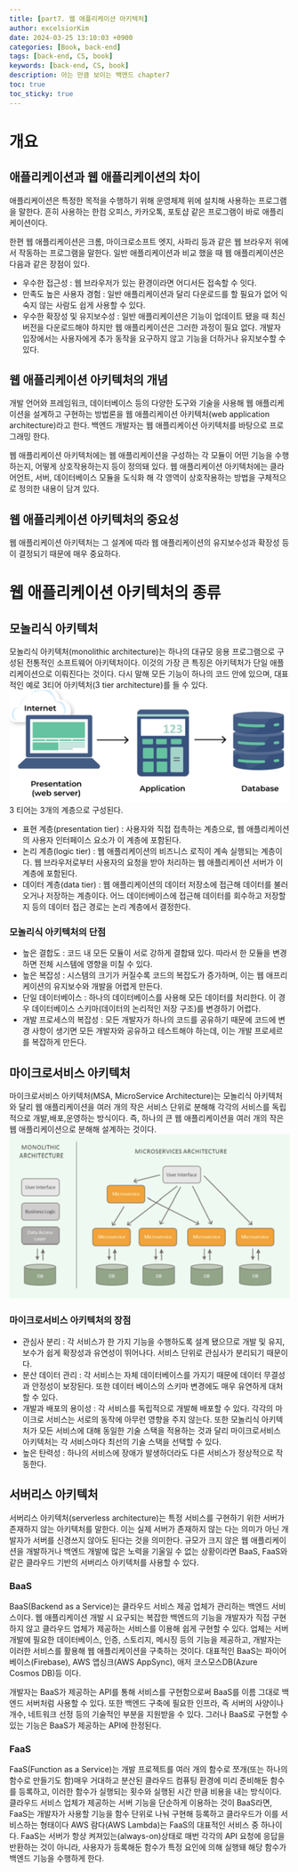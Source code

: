 ```yaml
---
title: [part7. 웹 애플리케이션 아키텍처]
author: excelsiorKim
date: 2024-03-25 13:10:03 +0900
categories: [Book, back-end]
tags: [back-end, CS, book]
keywords: [back-end, CS, book]
description: 아는 만큼 보이는 백엔드 chapter7
toc: true
toc_sticky: true
---
```


# 개요

## 애플리케이션과 웹 애플리케이션의 차이

애플리케이션은 특정한 목적을 수행하기 위해 운영체제 위에 설치해 사용하는 프로그램을 말한다. 흔히 사용하는 한컴 오피스, 카카오톡, 포토샵 같은 프로그램이 바로 애플리케이션이다.

한편 웹 애플리케이션은 크롬, 마이크로소프트 엣지, 사파리 등과 같은 웹 브라우저 위에서 작동하는 프로그램을 말한다. 일반 애플리케이션과 비교 했을 때 웹 애플리케이션은 다음과 같은 장점이 있다.

- 우수한 접근성 : 웹 브라우저가 있는 환경이라면 어디서든 접속할 수 잇다.
- 만족도 높은 사용자 경험 : 일반 애플리케이션과 달리 다운로드를 할 필요가 없어 익숙지 않는 사람도 쉽게 사용할 수 있다.
- 우수한 확장성 및 유지보수성 : 일반 애플리케이션은 기능이 업데이트 됐을 때 최신 버전을 다운로드해야 하지만 웹 애플리케이션은 그러한 과정이 필요 없다. 개발자 입장에서는 사용자에게 추가 동작을 요구하지 않고 기능을 더하거나 유지보수할 수 있다.

## 웹 애플리케이션 아키텍처의 개념

개발 언어와 프레임워크, 데이터베이스 등의 다양한 도구와 기술을 사용해 웹 애플리케이션을 설계하고 구현하는 방법론을 웹 애플리케이션 아키텍처(web application architecture)라고 한다. 백엔드 개발자는 웹 애플리케이션 아키텍처를 바탕으로 프로그래밍 한다.

웹 애플리케이션 아키텍처에는 웹 애플리케이션을 구성하는 각 모듈이 어떤 기능을 수행하는지, 어떻게 상호작용하는지 등이 정의돼 있다. 웹 애플리케이션 아키텍처에는 클라어언트, 서버, 데이터베이스 모듈을 도식화 해 각 영역이 상호작용하는 방법을 구체적으로 정의한 내용이 담겨 있다.

## 웹 애플리케이션 아키텍처의 중요성

웹 애플리케이션 아키텍처는 그 설계에 따라 웹 애플리케이션의 유지보수성과 확장성 등이 결정되기 때문에 매우 중요하다.

# 웹 애플리케이션 아키텍처의 종류

## 모놀리식 아키텍처

모놀리식 아키텍처(monolithic architecture)는 하나의 대규모 응용 프로그램으로 구성된 전통적인 소프트웨어 아키텍처이다. 이것의 가장 큰 특징은 아키텍처가 단일 애플리케이션으로 이뤄진다는 것이다. 다시 말해 모든 기능이 하나의 코드 안에 있으며, 대표적인 예로 3티어 아키텍처(3 tier architecture)를 들 수 있다.
![3-tier-architecture](/assets/img/2024-03-25-architecture/3-tier-architecture.png)
3 티어는 3개의 계층으로 구성된다.

- 표현 계층(presentation tier) : 사용자와 직접 접촉하는 계층으로, 웹 애플리케이션의 사용자 인터페이스 요소가 이 계층에 포함된다.
- 논리 계층(logic tier) : 웹 애플리케이션의 비즈니스 로직이 계속 실행되는 계층이다. 웹 브라우저로부터 사용자의 요청을 받아 처리하는 웹 애플리케이션 서버가 이 계층에 포함된다.
- 데이터 계층(data tier) : 웹 애플리케이션의 데이터 저장소에 접근해 데이터를 불러오거나 저장하는 계층이다. 어느 데이터베이스에 접근해 데이터를 회수하고 저장할지 등의 데이터 접근 경로는 논리 계층에서 결정한다.

### 모놀리식 아키텍처의 단점

- 높은 결합도 : 코드 내 모든 모듈이 서로 강하게 결합돼 있다. 따라서 한 모듈을 변경하면 전체 시스템에 영향을 미칠 수 있다.
- 높은 복잡성 : 시스템의 크기가 커질수록 코드의 복잡도가 증가하며, 이는 웹 애프리케이션의 유지보수와 개발을 어렵게 만든다.
- 단일 데이터베이스 : 하나의 데이터베이스를 사용해 모든 데이터를 처리한다. 이 경우 데이터베이스 스키마(데이터의 논리적인 저장 구조)를 변경하기 어렵다.
- 개발 프로세스의 복잡성 : 모든 개발자가 하나의 코드를 공유하기 때문에 코드에 변경 사항이 생기면 모든 개발자와 공유하고 테스트해야 하는데, 이는 개발 프로세르를 복잡하게 만든다.

## 마이크로서비스 아키텍처

마이크로서비스 아키텍처(MSA, MicroService Architecture)는 모놀리식 아키텍처와 달리 웹 애플리케이션을 여러 개의 작은 서비스 단위로 분해해 각각의 서비스를 독립적으로 개발,배포,운영하는 방식이다. 즉, 하나의 큰 웹 애플리케이션을 여러 개의 작은 웹 애플리케이션으로 분해해 설계하는 것이다.
![MSA-img](/assets/img/2024-03-25-architecture/MSA-img.png)

### 마이크로서비스 아키텍처의 장점

- 관심사 분리 : 각 서비스가 한 가지 기능을 수행하도록 설계 됐으므로 개발 및 유지,보수가 쉽게 확장성과 유연성이 뛰어나다. 서비스 단위로 관심사가 분리되기 때문이다.
- 분산 데이터 관리 : 각 서비스는 자체 데이터베이스를 가지기 때문에 데이터 무결성과 안정성이 보장된다. 또한 데이터 베이스의 스키마 변경에도 매우 유연하게 대처할 수 있다.
- 개발과 배포의 용이성 : 각 서비스를 독립적으로 개발해 배포할 수 있다. 각각의 마이크로 서비스는 서로의 동작에 아무런 영향을 주지 않는다. 또한 모놀리식 아키텍처가 모든 서비스에 대해 동일한 기술 스택을 적용하는 것과 달리 마이크로서비스 아키텍처는 각 서비스마다 최선의 기술 스택을 선택할 수 있다.
- 높은 탄력성 : 하나의 서비스에 장애가 발생하더라도 다른 서비스가 정상적으로 작동한다.

## 서버리스 아키텍처

서버리스 아키텍처(serverless architecture)는 특정 서비스를 구현하기 위한 서버가 존재하지 않는 아키텍처를 말한다. 이는 실제 서버가 존재하지 않는 다는 의미가 아닌 개발자가 서버를 신경쓰지 않아도 된다는 것을 의미한다.
규모가 크지 않은 웹 애플리케이션을 개발하거나 백엔드 개발에 많은 노력을 기울일 수 없는 상황이라면 BaaS, FaaS와 같은 클라우드 기반의 서버리스 아키텍처를 사용할 수 있다.

### BaaS

BaaS(Backend as a Service)는 클라우드 서비스 제공 업체가 관리하는 백엔드 서비스이다. 웹 애플리케이션 개발 시 요구되는 복잡한 백엔드의 기능을 개발자가 직접 구현하지 않고 클라우드 업체가 제공하는 서비스를 이용해 쉽게 구현할 수 있다.
업체는 서버 개발에 필요한 데이터베이스, 인증, 스토리지, 메시징 등의 기능을 제공하고, 개발자는 이러한 서비스를 활용해 웹 애플리케이션을 구축하는 것이다. 대표적인 BaaS는 파이어베이스(Firebase), AWS 앱싱크(AWS AppSync), 애저 코스모스DB(Azure Cosmos DB)등 이다.

개발자는 BaaS가 제공하는 API를 통해 서비스를 구현함으로써 BaaS를 이름 그대로 백엔드 서버처럼 사용할 수 있다. 또한 백엔드 구축에 필요한 인프라, 즉 서버의 사양이나 개수, 네트워크 선정 등의 기술적인 부분을 지원받을 수 있다.
그러나 BaaS로 구현할 수 있는 기능은 BaaS가 제공하는 API에 한정된다.

### FaaS

FaaS(Function as a Service)는 개발 프로젝트를 여러 개의 함수로 쪼개(또는 하나의 함수로 만들기도 함)매우 거대하고 분산된 클라우드 컴퓨팅 환경에 미리 준비해둔 함수를 등록하고, 이러한 함수가 실행되는 횟수와 실행된 시간 만큼 비용을 내는 방식이다. 클라우드 서비스 업체가 제공하는 서버 기능을 단순하게 이용하는 것이 BaaS라면, FaaS는 개발자가 사용할 기능을 함수 단위로 나눠 구현해 등록하고 클라우드가 이를 서비스하는 형태이다
AWS 람다(AWS Lambda)는 FaaS의 대표적인 서비스 중 하나이다.
FaaS는 서버가 항상 켜져있는(always-on)상태로 매번 각각의 API 요청에 응답을 반환하는 것이 아니라, 사용자가 등록해둔 함수가 특정 요인에 의해 실행돼 해당 함수가 백엔드 기능을 수행하게 한다.
